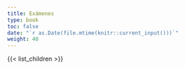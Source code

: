 ```yaml
---
title: Exámenes
type: book
toc: false
date: "`r as.Date(file.mtime(knitr::current_input()))`"
weight: 40
---
```


{{< list_children >}}